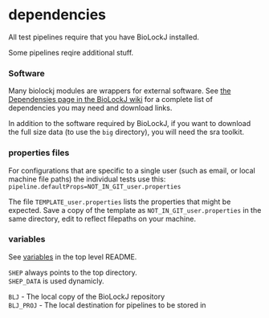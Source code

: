 # dependencies

All test pipelines require that you have BioLockJ installed.

Some pipelines reqire additional stuff.

### Software

Many biolockj modules are wrappers for external software.  See [the Dependensies page in the BioLockJ wiki](https://github.com/msioda/BioLockJ/wiki/Dependencies) for a complete list of dependencies you may need and download links.

In addition to the software required by BioLockJ, if you want to download the full size data (to use the `big` directory), you will need the sra toolkit.

### properties files

For configurations that are specific to a single user (such as email, or local machine file paths) the individual tests use this:
`pipeline.defaultProps=NOT_IN_GIT_user.properties`

The file  `TEMPLATE_user.properties` lists the properties that might be expected.  Save a copy of the template as `NOT_IN_GIT_user.properties` in the same directory, edit to reflect filepaths on your machine.

### variables
See [variables](https://github.com/IvoryC/sheepdog_testing_suite/blob/master/README.md#variables) in the top level README.

`SHEP` always points to the top directory.                     
`SHEP_DATA` is used dynamicly. 

`BLJ` - The local copy of the BioLockJ repository                     
`BLJ_PROJ` - The local destination for pipelines to be stored in


